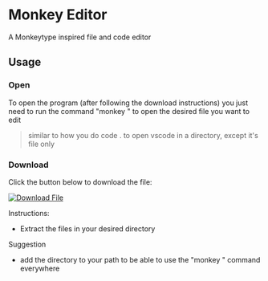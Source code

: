 # Monkey Editor
A Monkeytype inspired file and code editor

## Usage

### Open

To open the program (after following the download instructions) you just need to run the command "monkey <file-path>" to open the desired file you want to edit
> similar to how you do code . to open vscode in a directory, except it's file only

### Download

Click the button below to download the file:

[![Download File](https://img.shields.io/badge/Download-Your%20File%20Name-brightgreen)](https://raw.githubusercontent.com/yourusername/yourrepository/branch/path/to/yourfile.ext)

Instructions:
- Extract the files in your desired directory

Suggestion
- add the directory to your path to be able to use the "monkey <file-path>" command everywhere
